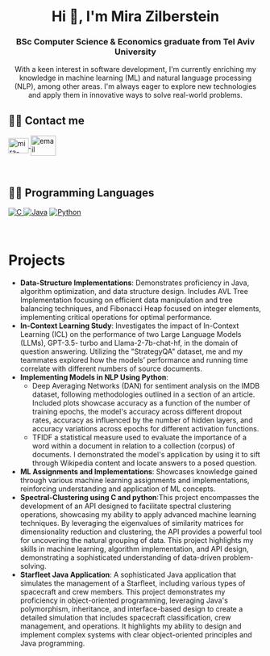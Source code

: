 <h1 align="center">Hi 👋, I'm Mira Zilberstein</h1>
<h3 align="center">BSc Computer Science & Economics graduate from Tel Aviv University</h3>
<p align="center">With a keen interest in software development, I'm currently enriching my knowledge in machine learning (ML) and natural language processing (NLP), among other areas. I'm always eager to explore new technologies and apply them in innovative ways to solve real-world problems.</p>
<p align="center"> 

<h2>👨‍💻 Contact me</h2>
<p align="left">
<a href="https://linkedin.com/in/mira-zilberstein-a1aa331b5/" target="blank">
    <img align="center" src="https://raw.githubusercontent.com/rahuldkjain/github-profile-readme-generator/master/src/images/icons/Social/linked-in-alt.svg" alt="mira-zilberstein-a1aa331b5/" height="30" width="40" />
</a>
<a href="mailto:zvmira@gmail.com" target="blank">
    <img align="center" src="https://www.freepnglogos.com/uploads/email-png/email-western-libraries-12.png" alt="email" height="40" width="50" />
</a>
</p>
<br>

<h2>👨‍💻 Programming Languages</h2>

<a href="#"><img alt="C" src="https://img.shields.io/badge/C-A8B9CC?logo=c&logoColor=fff&style=flat">
<a href="https://www.java.com/"><img alt="Java" src="https://custom-icon-badges.demolab.com/badge/Java-007396.svg?logo=java&logoColor=white"></a>
<a href="https://www.python.org/"><img alt="Python" src="https://img.shields.io/badge/Python-3776AB?logo=python&logoColor=fff&style=flat"></a>
</div>

<br>

# Projects

- **Data-Structure Implementations**: Demonstrates proficiency in Java, algorithm optimization, and data structure design. Includes AVL Tree Implementation focusing on efficient data manipulation and tree balancing techniques, and Fibonacci Heap focused on integer elements, implementing critical operations for optimal performance.
- **In-Context Learning Study**: Investigates the impact of In-Context Learning (ICL) on the performance of two Large Language Models (LLMs), GPT-3.5- turbo and Llama-2-7b-chat-hf, in the domain of question answering. Utilizing the "StrategyQA" dataset, me and my teammates explored how the models’ performance and running time correlate with different numbers of source documents.
- **Implementing Models in NLP Using Python**: 
  - Deep Averaging Networks (DAN) for sentiment analysis on the IMDB dataset, following methodologies outlined in a section of an article. Included plots showcase accuracy as a function of the number of training epochs, the model's accuracy across different dropout rates, accuracy as influenced by the number of hidden layers, and accuracy variations across epochs for different activation functions.
  - TFIDF  a statistical measure used to evaluate the importance of a word within a document in relation to a collection (corpus) of documents. I demonstrated the model's application by using it to sift through Wikipedia content and locate answers to a posed question.
- **ML Assignments and Implementations**: Showcases knowledge gained through various machine learning assignments and implementations, reinforcing understanding and application of ML concepts.
- **Spectral-Clustering using C and python**:This project encompasses the development of an API designed to facilitate spectral clustering operations, showcasing my ability to apply advanced machine learning techniques. By leveraging the eigenvalues of similarity matrices for dimensionality reduction and clustering, the API provides a powerful tool for uncovering the natural grouping of data. This project highlights my skills in machine learning, algorithm implementation, and API design, demonstrating a sophisticated understanding of data-driven problem-solving.
- **Starfleet Java Application**: A sophisticated Java application that simulates the management of a Starfleet, including various types of spacecraft and crew members. This project demonstrates my proficiency in object-oriented programming, leveraging Java's polymorphism, inheritance, and interface-based design to create a detailed simulation that includes spacecraft classification, crew management, and operations. It highlights my ability to design and implement complex systems with clear object-oriented principles and Java programming.

